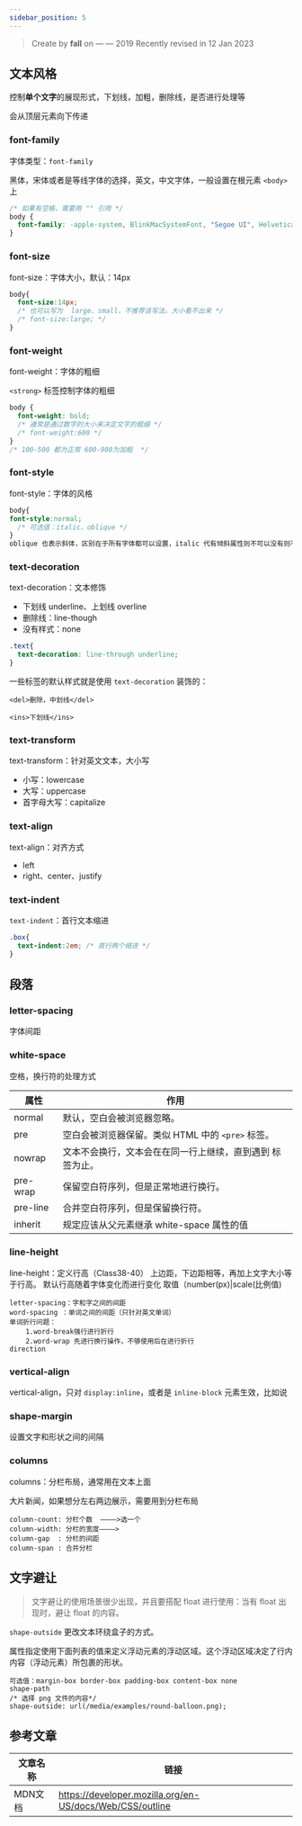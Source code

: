 ```yaml
---
sidebar_position: 5
---
```


> Create by **fall** on — — 2019
> Recently revised in 12 Jan 2023

## 文本风格

控制**单个文字**的展现形式，下划线，加粗，删除线，是否进行处理等

会从顶层元素向下传递

### font-family

字体类型：`font-family`

黑体，宋体或者是等线字体的选择，英文，中文字体，一般设置在根元素 `<body>` 上

```css
/* 如果有空格，需要用 "" 引用 */ 
body {
  font-family: -apple-system, BlinkMacSystemFont, "Segoe UI", Helvetica, Arial, "Apple Color Emoji";
}
```

### font-size

font-size：字体大小，默认：14px

```css
body{
  font-size:14px;
  /* 也可以写为  large、small，不推荐该写法，大小看不出来 */
  /* font-size:large; */
}
```

### font-weight

font-weight：字体的粗细

`<strong>` 标签控制字体的粗细

```css
body {
  font-weight: bold;
  /* 通常是通过数字的大小来决定文字的粗细 */
  /* font-weight:600 */
}
/* 100-500 都为正常 600-900为加粗  */
```

### font-style

font-style：字体的风格

```css
body{
font-style:normal;
  /* 可选值：italic、oblique */
}
oblique 也表示斜体，区别在于所有字体都可以设置，italic 代有倾斜属性则不可以没有则不行，所以是强行斜体，可能会影响美观）
```

### text-decoration

text-decoration：文本修饰

- 下划线 underline、上划线 overline
- 删除线：line-though
- 没有样式：none

```css
.text{
  text-decoration: line-through underline;
}
```

一些标签的默认样式就是使用 `text-decoration` 装饰的：

`<del>删除，中划线</del>`

`<ins>下划线</ins>`

### text-transform

text-transform：针对英文文本，大小写

- 小写：lowercase
- 大写：uppercase
- 首字母大写：capitalize

### text-align

text-align：对齐方式

- left
- right、center、justify

### text-indent

`text-indent`：首行文本缩进

```css
.box{
  text-indent:2em; /* 首行两个缩进 */
}
```

## 段落

### letter-spacing

字体间距

### white-space

空格，换行符的处理方式

| 属性     | 作用                                                      |
| -------- | --------------------------------------------------------- |
| normal   | 默认，空白会被浏览器忽略。                                |
| pre      | 空白会被浏览器保留。类似 HTML 中的 `<pre>` 标签。         |
| nowrap   | 文本不会换行，文本会在在同一行上继续，直到遇到 标签为止。 |
| pre-wrap | 保留空白符序列，但是正常地进行换行。                      |
| pre-line | 合并空白符序列，但是保留换行符。                          |
| inherit  | 规定应该从父元素继承 white-space 属性的值                 |

### line-height

line-height：定义行高（Class38-40）
    上边距，下边距相等，再加上文字大小等于行高。
    默认行高随着字体变化而进行变化
    取值（number(px)|scale(比例值)

```
letter-spacing：字和字之间的间距
word-spacing ：单词之间的间距（只针对英文单词）
单词折行问题：
    1.word-break强行进行折行
    2.word-wrap 先进行换行操作，不够使用后在进行折行
direction
```

### vertical-align

vertical-align，只对 `display:inline`，或者是 `inline-block` 元素生效，比如说

### shape-margin

设置文字和形状之间的间隔

### columns

columns：分栏布局，通常用在文本上面

大片新闻，如果想分左右两边展示，需要用到分栏布局

    column-count: 分栏个数  ————>选一个
    column-width: 分栏的宽度————>
    column-gap  : 分栏的间距
    column-span : 合并分栏

## 文字避让

> 文字避让的使用场景很少出现，并且要搭配 float 进行使用：当有 float 出现时，避让 float 的内容。

`shape-outside` 更改文本环绕盒子的方式。

属性指定使用下面列表的值来定义浮动元素的浮动区域。这个浮动区域决定了行内内容（浮动元素）所包裹的形状。

```
可选值：margin-box border-box padding-box content-box none
shape-path
/* 选择 png 文件的内容*/
shape-outside: url(/media/examples/round-balloon.png);
```

## 参考文章

| 文章名称 | 链接                                                     |
| -------- | -------------------------------------------------------- |
| MDN文档  | https://developer.mozilla.org/en-US/docs/Web/CSS/outline |

